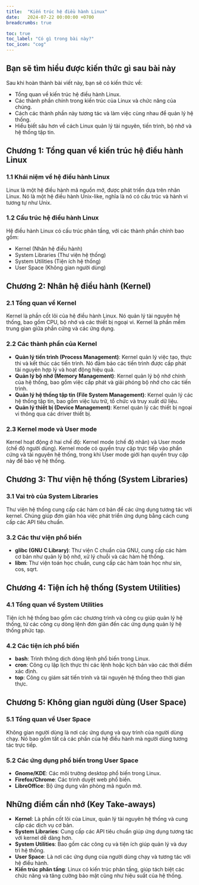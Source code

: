 ```yaml
---
title:  "Kiến trúc hệ điều hành Linux"
date:   2024-07-22 00:00:00 +0700
breadcrumbs: true

toc: true
toc_label: "Có gì trong bài này?"
toc_icon: "cog"
---
```

## Bạn sẽ tìm hiểu được kiến thức gì sau bài này

Sau khi hoàn thành bài viết này, bạn sẽ có kiến thức về:
- Tổng quan về kiến trúc hệ điều hành Linux.
- Các thành phần chính trong kiến trúc của Linux và chức năng của chúng.
- Cách các thành phần này tương tác và làm việc cùng nhau để quản lý hệ thống.
- Hiểu biết sâu hơn về cách Linux quản lý tài nguyên, tiến trình, bộ nhớ và hệ thống tập tin.

## Chương 1: Tổng quan về kiến trúc hệ điều hành Linux

### 1.1 Khái niệm về hệ điều hành Linux
Linux là một hệ điều hành mã nguồn mở, được phát triển dựa trên nhân Linux. Nó là một hệ điều hành Unix-like, nghĩa là nó có cấu trúc và hành vi tương tự như Unix.

### 1.2 Cấu trúc hệ điều hành Linux
Hệ điều hành Linux có cấu trúc phân tầng, với các thành phần chính bao gồm:
- Kernel (Nhân hệ điều hành)
- System Libraries (Thư viện hệ thống)
- System Utilities (Tiện ích hệ thống)
- User Space (Không gian người dùng)

## Chương 2: Nhân hệ điều hành (Kernel)

### 2.1 Tổng quan về Kernel
Kernel là phần cốt lõi của hệ điều hành Linux. Nó quản lý tài nguyên hệ thống, bao gồm CPU, bộ nhớ và các thiết bị ngoại vi. Kernel là phần mềm trung gian giữa phần cứng và các ứng dụng.

### 2.2 Các thành phần của Kernel
- **Quản lý tiến trình (Process Management)**: Kernel quản lý việc tạo, thực thi và kết thúc các tiến trình. Nó đảm bảo các tiến trình được cấp phát tài nguyên hợp lý và hoạt động hiệu quả.
- **Quản lý bộ nhớ (Memory Management)**: Kernel quản lý bộ nhớ chính của hệ thống, bao gồm việc cấp phát và giải phóng bộ nhớ cho các tiến trình.
- **Quản lý hệ thống tập tin (File System Management)**: Kernel quản lý các hệ thống tập tin, bao gồm việc lưu trữ, tổ chức và truy xuất dữ liệu.
- **Quản lý thiết bị (Device Management)**: Kernel quản lý các thiết bị ngoại vi thông qua các driver thiết bị.

### 2.3 Kernel mode và User mode
Kernel hoạt động ở hai chế độ: Kernel mode (chế độ nhân) và User mode (chế độ người dùng). Kernel mode có quyền truy cập trực tiếp vào phần cứng và tài nguyên hệ thống, trong khi User mode giới hạn quyền truy cập này để bảo vệ hệ thống.

## Chương 3: Thư viện hệ thống (System Libraries)

### 3.1 Vai trò của System Libraries
Thư viện hệ thống cung cấp các hàm cơ bản để các ứng dụng tương tác với kernel. Chúng giúp đơn giản hóa việc phát triển ứng dụng bằng cách cung cấp các API tiêu chuẩn.

### 3.2 Các thư viện phổ biến
- **glibc (GNU C Library)**: Thư viện C chuẩn của GNU, cung cấp các hàm cơ bản như quản lý bộ nhớ, xử lý chuỗi và các hàm hệ thống.
- **libm**: Thư viện toán học chuẩn, cung cấp các hàm toán học như sin, cos, sqrt.

## Chương 4: Tiện ích hệ thống (System Utilities)

### 4.1 Tổng quan về System Utilities
Tiện ích hệ thống bao gồm các chương trình và công cụ giúp quản lý hệ thống, từ các công cụ dòng lệnh đơn giản đến các ứng dụng quản lý hệ thống phức tạp.

### 4.2 Các tiện ích phổ biến
- **bash**: Trình thông dịch dòng lệnh phổ biến trong Linux.
- **cron**: Công cụ lập lịch thực thi các lệnh hoặc kịch bản vào các thời điểm xác định.
- **top**: Công cụ giám sát tiến trình và tài nguyên hệ thống theo thời gian thực.

## Chương 5: Không gian người dùng (User Space)

### 5.1 Tổng quan về User Space
Không gian người dùng là nơi các ứng dụng và quy trình của người dùng chạy. Nó bao gồm tất cả các phần của hệ điều hành mà người dùng tương tác trực tiếp.

### 5.2 Các ứng dụng phổ biến trong User Space
- **Gnome/KDE**: Các môi trường desktop phổ biến trong Linux.
- **Firefox/Chrome**: Các trình duyệt web phổ biến.
- **LibreOffice**: Bộ ứng dụng văn phòng mã nguồn mở.

## Những điểm cần nhớ (Key Take-aways)

- **Kernel**: Là phần cốt lõi của Linux, quản lý tài nguyên hệ thống và cung cấp các dịch vụ cơ bản.
- **System Libraries**: Cung cấp các API tiêu chuẩn giúp ứng dụng tương tác với kernel dễ dàng hơn.
- **System Utilities**: Bao gồm các công cụ và tiện ích giúp quản lý và duy trì hệ thống.
- **User Space**: Là nơi các ứng dụng của người dùng chạy và tương tác với hệ điều hành.
- **Kiến trúc phân tầng**: Linux có kiến trúc phân tầng, giúp tách biệt các chức năng và tăng cường bảo mật cũng như hiệu suất của hệ thống.
